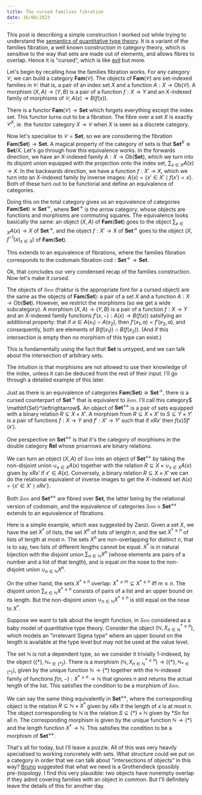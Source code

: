 ```yaml
---
title: The cursed families fibration
date: 16/08/2023
---
```


This post is describing a simple construction I worked out while trying to understand the [semantics of quantitative type theory](https://bentnib.org/quantitative-type-theory.html). It is a variant of the families fibration, a well known construction in category theory, which is sensitive to the way that sets are made out of elements, and allows fibres to overlap. Hence it is "cursed", which is like [evil](https://ncatlab.org/nlab/show/principle+of+equivalence) but more.

Let's begin by recalling how the families fibration works. For any category $\mathcal C$, we can build a category $\mathbf{Fam} (\mathcal C)$. The objects of $\mathbf{Fam} (\mathcal C)$ are set-indexed families in $\mathcal C$: that is, a pair of an index set $X$ and a function $A : X \to \mathrm{Ob} (\mathcal C)$. A morphism $(X, A) \to (Y, B)$ is a pair of a function $f : X \to Y$ and an $X$-indexed family of morphisms of $\mathcal C, A (x) \to B (f (x))$.

There is a functor $\mathbf{Fam} (\mathcal C) \to \mathbf{Set}$ which forgets everything except the index set. This functor turns out to be a fibration. The fibre over a set $X$ is exactly $\mathcal C^X$, ie. the functor category $X \to \mathcal C$ when $X$ is seen as a discrete category.

Now let's specialise to $\mathcal C = \mathbf{Set}$, so we are considering the fibration $\mathbf{Fam} (\mathbf{Set}) \to \mathbf{Set}$. A magical property of the category of sets is that $\mathbf{Set}^X \cong \mathbf{Set} / X$. Let's go through how this equivalence works. In the forwards direction, we have an $X$-indexed family $A : X \to \mathrm{Ob} (\mathbf{Set})$, which we turn into its disjoint union equipped with the projection onto the index set, $\sum_{x \in X} A (x) \to X$. In the backwards direction, we have a function $f : X' \to X$, which we turn into an $X$-indexed family by inverse images: $A (x) = \{ x' \in X' \mid f(x') = x \}$. Both of these turn out to be functorial and define an equivalence of categories.

Doing this on the total category gives us an equivalence of categories $\mathbf{Fam} (\mathbf{Set}) \cong \mathbf{Set}^\to$, where $\mathbf{Set}^\to$ is the arrow category, whose objects are functions and morphisms are commuting squares. The equivalence looks basically the same: an object $(X, A)$ of $\mathbf{Fam} (\mathbf{Set})$ goes to the object $\sum_{x \in X} A(x) \to X$ of $\mathbf{Set}^\to$, and the object $f : X' \to X$ of $\mathbf{Set}^\to$ goes to the object $(X, f^{-1} (x)_{x \in X})$ of $\mathbf{Fam} (\mathbf{Set})$.

This extends to an equivalence of fibrations, where the families fibration corresponds to the codomain fibration $\mathrm{cod} : \mathbf{Set}^\to \to \mathbf{Set}$.

Ok, that concludes our very condensed recap of the families construction. Now let's make it *cursed*.

The objects of $\mathfrak{Fam}$ (fraktur is the appropriate font for a cursed object) are the same as the objects of $\mathbf{Fam} (\mathbf{Set})$: a pair of a set $X$ and a function $A : X \to \mathrm{Ob} (\mathbf{Set})$. However, we restrict the morphisms (so we get a wide subcategory). A morphism $(X, A) \to (Y, B)$ is a pair of a function $f : X \to Y$ and an $X$-indexed family functions $f' (x, -) : A (x) \to B (f (x))$ satsifying an additional property: that if $a \in A (x_1) \cap A (x_2)$, then $f' (x_1, a) = f' (x_2, a)$, and consequently, both are elements of $B (f (x_1)) \cap B (f (x_2))$. (And if this intersection is empty then no morphism of this type can exist.)

This is fundamentally using the fact that $\mathbf{Set}$ is untyped, and we can talk about the intersection of arbitrary sets. 

The intuition is that morphisms are not allowed to use their knowledge of the index, unless it can be deduced from the rest of their input. I'll go through a detailed example of this later.

Just as there is an equivalence of categories $\mathbf{Fam} (\mathbf{Set}) \cong \mathbf{Set}^\to$, there is a cursed counterpart of $\mathbf{Set}^\to$ that is equivalent to $\mathfrak{Fam}$. I'll call this category$ \mathbf{Set}^\leftrightarrow$. An object of $\mathbf{Set}^\leftrightarrow$ is a pair of sets equipped with a binary relation $R \subseteq X \times X'$. A morphism from $R \subseteq X \times X'$ to $S \subseteq Y \times Y'$ is a pair of functions $f : X \to Y$ and $f' : X' \to Y'$ such that if $x R x'$ then $f (x) S f' (x')$.

One perspective on $\mathbf{Set}^\leftrightarrow$ is that it's the category of morphisms in the double category $\mathbf{Rel}$ whose proarrows are binary relations.

We can turn an object $(X, A)$ of $\mathfrak{Fam}$ into an object of $\mathbf{Set}^\leftrightarrow$ by taking the non-disjoint union $\cup_{x \in X} A (x)$ together with the relation $R \subseteq X \times \cup_{x \in X} A (x)$ given by $x R x'$ if $x' \in A (x)$. Conversely, a binary relation $R \subseteq X \times X'$ we can do the relational equivalent of inverse images to get the $X$-indexed set $A (x) = \{ x' \in X' \mid x R x' \}$.

Both $\mathfrak{Fam}$ and $\mathbf{Set}^\leftrightarrow$ are fibred over $\mathbf{Set}$, the latter being by the relational version of codomain, and the equivalence of categories $\mathfrak{Fam} \cong \mathbf{Set}^\leftrightarrow$ extends to an equivalence of fibrations.

Here is a simple example, which was suggested by Zanzi. Given a set $X$, we have the set $X^*$ of lists, the set $X^n$ of lists of length $n$, and the set $X^{* \leq n}$ of lists of length at most $n$. The sets $X^n$ are non-overlapping for distinct $n$, that is to say, two lists of different lengths cannot be equal. $X^*$ is in natural bijection with the disjoint union $\sum_{n \in \mathbb N} X^n$ (whose elements are pairs of a number and a list of that length), and is equal on the nose to the non-disjoint union $\cup_{n \in \mathbb N} X^n$. 

On the other hand, the sets $X^{* \leq n}$ overlap: $X^{* \leq m} \subseteq X^{* \leq n}$ iff $m \leq n$. The disjoint union $\sum_{n \in \mathbb N} X^{* \leq n}$ consists of pairs of a list and an upper bound on its length. But the non-disjoint union $\cup_{n \in \mathbb N} X^{* \leq n}$ is still equal on the nose to $X^*$.

Suppose we want to talk about the length function, in $\mathfrak{Fam}$ considered as a baby model of quantitative type theory. Consider the object $(\mathbb N, X^{* \leq n}_{n \in \mathbb N})$, which models an "irrelevant Sigma type" where an upper bound on the length is available at the type level but may not be used at the value level.

The set $\mathbb N$ is not a dependent type, so we consider it trivially $1$-indexed, by the object $(\{ * \}, \mathbb N_{* \in \{ * \}})$. There is a morphism $(\mathbb N, X^{* \leq n}_{n \in \mathbb N}) \to (\{ * \}, \mathbb N_{* \in \{ * \}})$, given by the unique function $\mathbb N \to \{ * \}$ together with the $\mathbb N$-indexed family of functions $f (n, -) : X^{* \leq n} \to \mathbb N$ that ignores $n$ and returns the actual length of the list. This satisfies the condition to be a morphism of $\mathfrak{Fam}$.

We can say the same thing equivalently in $\mathbf{Set}^\leftrightarrow$, where the corresponding object is the relation $R \subseteq \mathbb N \times X^*$ given by $n R x$ if the length of $x$ is at most $n$. The object corresponding to $\mathbb N$ is the relation $S \subseteq \{ * \} \times \mathbb N$ given by $* S n$ for all $n$. The corresponding morphism is given by the unique function $\mathbb N \to \{ * \}$ and the length function $X^* \to \mathbb N$. This satisfies the condition to be a morphism of $\mathbf{Set}^\leftrightarrow$.

That's all for today, but I'll leave a puzzle. All of this was very heavily specialised to working concretely with sets. What structure could we put on a category in order that we can talk about "intersections of objects" in this way? [Bruno](https://www.brunogavranovic.com/) suggested that what we need is a Grothendieck (possibly pre-)topology. I find this very plausible: two objects have nonempty overlap if they admit covering families with an object in common. But I'll definitely leave the details of this for another day.
